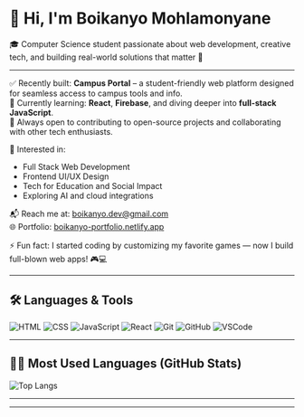 # 👋 Hi, I'm Boikanyo Mohlamonyane

🎓 Computer Science student passionate about web development, creative tech, and building real-world solutions that matter 🚀

---

✅ Recently built: **Campus Portal** – a student-friendly web platform designed for seamless access to campus tools and info.  
🧠 Currently learning: **React**, **Firebase**, and diving deeper into **full-stack JavaScript**.  
🌟 Always open to contributing to open-source projects and collaborating with other tech enthusiasts.  

💼 Interested in:  
- Full Stack Web Development  
- Frontend UI/UX Design  
- Tech for Education and Social Impact  
- Exploring AI and cloud integrations  

📬 Reach me at: [boikanyo.dev@gmail.com](mailto:boikanyo.dev@gmail.com)  
🌐 Portfolio: [boikanyo-portfolio.netlify.app](https://boikanyo-portfolio.netlify.app)

⚡ Fun fact: I started coding by customizing my favorite games — now I build full-blown web apps! 🎮💻  

---

## 🛠️ Languages & Tools
![HTML](https://img.shields.io/badge/HTML5-E34F26?style=for-the-badge&logo=html5&logoColor=white)
![CSS](https://img.shields.io/badge/CSS3-1572B6?style=for-the-badge&logo=css3&logoColor=white)
![JavaScript](https://img.shields.io/badge/JavaScript-F7DF1E?style=for-the-badge&logo=javascript&logoColor=black)
![React](https://img.shields.io/badge/React-20232A?style=for-the-badge&logo=react&logoColor=61DAFB)
![Git](https://img.shields.io/badge/Git-F05032?style=for-the-badge&logo=git&logoColor=white)
![GitHub](https://img.shields.io/badge/GitHub-181717?style=for-the-badge&logo=github&logoColor=white)
![VSCode](https://img.shields.io/badge/VS_Code-007ACC?style=for-the-badge&logo=visual-studio-code&logoColor=white)

---

## 🧑‍💻 Most Used Languages (GitHub Stats)
![Top Langs](https://github-readme-stats.vercel.app/api/top-langs/?username=Boikanyo-Mohlamonyane&layout=compact&theme=tokyonight)

---

---

<!---
Boikanyo-Mohlamonyane/Boikanyo-Mohlamonyane is a ✨ special ✨ repository because its `README.md` (this file) appears on your GitHub profile.
--->
